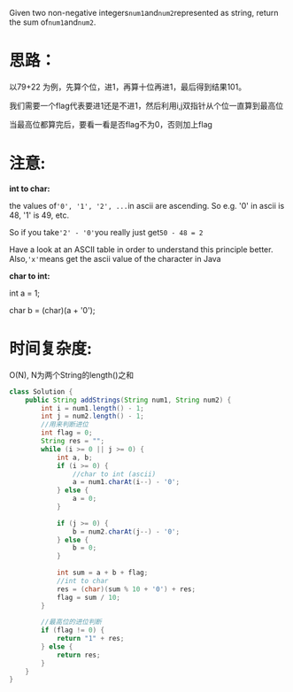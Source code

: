 Given two non-negative integers`num1`and`num2`represented as string, return the sum of`num1`and`num2`.

# 思路：

以79+22 为例，先算个位，进1，再算十位再进1，最后得到结果101。

我们需要一个flag代表要进1还是不进1，然后利用i,j双指针从个位一直算到最高位

当最高位都算完后，要看一看是否flag不为0，否则加上flag

# 注意:

**int to char:**

the values of`'0', '1', '2', ...`in ascii are ascending. So e.g. '0' in ascii is 48, '1' is 49, etc. 

So if you take`'2' - '0'`you really just get`50 - 48 = 2`

Have a look at an ASCII table in order to understand this principle better. Also,`'x'`means get the ascii value of the character in Java

**char to int:**

int a = 1;

char b = \(char\)\(a + '0'\);

# 时间复杂度:

O\(N\), N为两个String的length\(\)之和

```java
class Solution {
    public String addStrings(String num1, String num2) {
        int i = num1.length() - 1;
        int j = num2.length() - 1;
        //用来判断进位
        int flag = 0;
        String res = "";
        while (i >= 0 || j >= 0) {
            int a, b;
            if (i >= 0) {
                //char to int (ascii)
                a = num1.charAt(i--) - '0';
            } else {
                a = 0;
            }
            
            if (j >= 0) {
                b = num2.charAt(j--) - '0';
            } else {
                b = 0;
            }
        
            int sum = a + b + flag;
            //int to char
            res = (char)(sum % 10 + '0') + res;
            flag = sum / 10;
        }
        
        //最高位的进位判断
        if (flag != 0) {
            return "1" + res; 
        } else {
            return res;
        }
    }
}
```



